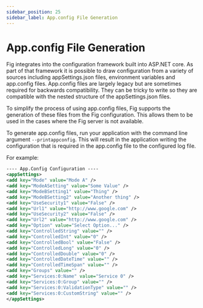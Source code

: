 ```yaml
---
sidebar_position: 25
sidebar_label: App.config File Generation
---
```


# App.config File Generation

Fig integrates into the configuration framework built into ASP.NET core. As part of that framework it is possible to draw configuration from a variety of sources including appSettings.json files, environment variables and app.config files. App.config files are largely legacy but are sometimes required for backwards compatibility. They can be tricky to write so they are compatible with the nested structure of the appSettings.json files.

To simplify the process of using app.config files, Fig supports the generation of these files from the Fig configuration. This allows them to be used in the cases where the Fig server is not available.

To generate app.config files, run your application with the command line argument `--printappconfig`. This will result in the application writing the configuration that is required in the app.config file to the configured log file.

For example:

```xml
---- App.Config Configuration ----
<appSettings>
<add key="Mode" value="Mode A" />
<add key="ModeASetting" value="Some Value" />
<add key="ModeBSetting1" value="Thing" />
<add key="ModeBSetting2" value="Another thing" />
<add key="UseSecurity1" value="False" />
<add key="Url1" value="http://www.google.com" />
<add key="UseSecurity2" value="False" />
<add key="Url2" value="http://www.google.com" />
<add key="Option" value="Select Option..." />
<add key="ControlledString" value="" />
<add key="ControlledInt" value="0" />
<add key="ControlledBool" value="False" />
<add key="ControlledLong" value="0" />
<add key="ControlledDouble" value="0" />
<add key="ControlledDateTime" value="" />
<add key="ControlledTimeSpan" value="" />
<add key="Groups" value="" />
<add key="Services:0:Name" value="Service 0" />
<add key="Services:0:Group" value="" />
<add key="Services:0:ValidationType" value="" />
<add key="Services:0:CustomString" value="" />
</appSettings>
```
